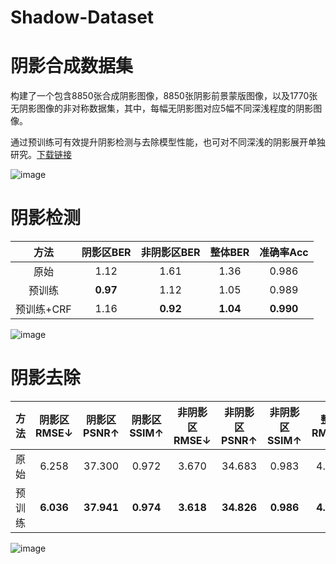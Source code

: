 # Shadow-Dataset
# 阴影合成数据集
构建了一个包含8850张合成阴影图像，8850张阴影前景蒙版图像，以及1770张无阴影图像的非对称数据集，其中，每幅无阴影图对应5幅不同深浅程度的阴影图像。

通过预训练可有效提升阴影检测与去除模型性能，也可对不同深浅的阴影展开单独研究。[下载链接](https://drive.google.com/drive/folders/1FpRzRW1TDqDSZtDlJnOzHEjJ6xriYKLi?usp=sharing "Google Drive")

![image](https://user-images.githubusercontent.com/130221439/230717838-f25c2f8d-ae2c-40c1-9362-8649d96345ed.png)
# 阴影检测
|方法| 阴影区BER|非阴影区BER|  整体BER|准确率Acc|
|:---:  |:---:   |:---: |:---: |:---: |
|原始|1.12|1.61|1.36|0.986|
|预训练|**0.97**|1.12|1.05|0.989|
|预训练+CRF|1.16|**0.92**|**1.04**|**0.990**|

![image](https://user-images.githubusercontent.com/130221439/230755475-52bf6a2b-fa87-49e6-b110-ee48e113a097.png)
# 阴影去除
|    方法    |    阴影区RMSE↓   |    阴影区PSNR↑    |    阴影区SSIM↑   |   非阴影区RMSE↓  |   非阴影区PSNR↑   |   非阴影区SSIM↑  |     整体RMSE↓    |     整体RMSE↓     |     整体RMSE↓    |
|:----------:|:----------------:|:-----------------:|:----------------:|:----------------:|:-----------------:|:----------------:|:----------------:|:-----------------:|:----------------:|
|     原始   |     6.258        |     37.300        |     0.972        |     3.670        |     34.683        |     0.983        |     4.180        |     32.154        |     0.931        |
|     预训练 |     **6.036**    |     **37.941**    |     **0.974**    |     **3.618**    |     **34.826**    |     **0.986**    |     **4.088**    |     **32.484**    |     **0.934**    |

![image](https://user-images.githubusercontent.com/130221439/230755869-bcf1d759-c313-4235-b800-794c46086cfa.png)
